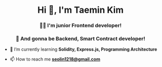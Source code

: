 <h1 align="center">Hi 👋, I'm Taemin Kim</h1>
<h3 align="center">👨‍💻 I'm junior Frontend developer!</h3>
<h3 align="center">🚀 And gonna be Backend, Smart Contract developer!</h3>

- 🌱 I’m currently learning **Solidity, Express.js, Programming Architecture**

- 📫 How to reach me **seolin1218@gmail.com**

